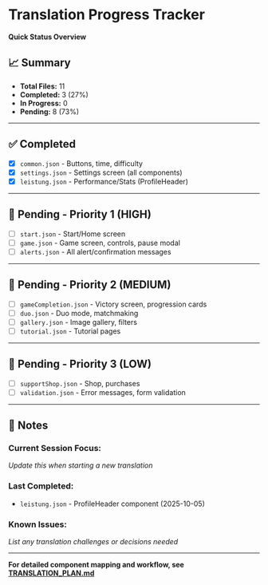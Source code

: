 # Translation Progress Tracker

**Quick Status Overview**

## 📈 Summary
- **Total Files:** 11
- **Completed:** 3 (27%)
- **In Progress:** 0
- **Pending:** 8 (73%)

---

## ✅ Completed
- [x] `common.json` - Buttons, time, difficulty
- [x] `settings.json` - Settings screen (all components)
- [x] `leistung.json` - Performance/Stats (ProfileHeader)

---

## 🔲 Pending - Priority 1 (HIGH)
- [ ] `start.json` - Start/Home screen
- [ ] `game.json` - Game screen, controls, pause modal
- [ ] `alerts.json` - All alert/confirmation messages

---

## 🔲 Pending - Priority 2 (MEDIUM)
- [ ] `gameCompletion.json` - Victory screen, progression cards
- [ ] `duo.json` - Duo mode, matchmaking
- [ ] `gallery.json` - Image gallery, filters
- [ ] `tutorial.json` - Tutorial pages

---

## 🔲 Pending - Priority 3 (LOW)
- [ ] `supportShop.json` - Shop, purchases
- [ ] `validation.json` - Error messages, form validation

---

## 📝 Notes

### Current Session Focus:
_Update this when starting a new translation_

### Last Completed:
- `leistung.json` - ProfileHeader component (2025-10-05)

### Known Issues:
_List any translation challenges or decisions needed_

---

**For detailed component mapping and workflow, see [TRANSLATION_PLAN.md](./TRANSLATION_PLAN.md)**
